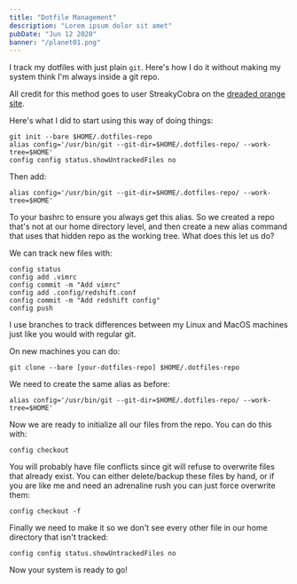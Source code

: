 ```yaml
---
title: "Dotfile Management"
description: "Lorem ipsum dolor sit amet"
pubDate: "Jun 12 2020"
banner: "/planet01.png"
---
```


I track my dotfiles with just plain `git`. Here's how I do it without making my system
think I'm always inside a git repo.

All credit for this method goes to user StreakyCobra on the
[dreaded orange site](https://news.ycombinator.com/item?id=11070797).

Here's what I did to start using this way of doing things:

    git init --bare $HOME/.dotfiles-repo
    alias config='/usr/bin/git --git-dir=$HOME/.dotfiles-repo/ --work-tree=$HOME'
    config config status.showUntrackedFiles no

Then add:

    alias config='/usr/bin/git --git-dir=$HOME/.dotfiles-repo/ --work-tree=$HOME'

To your bashrc to ensure you always get this alias. So we created a repo that's not at our home directory level, and then create a new alias command
that uses that hidden repo as the working tree. What does this let us do?

We can track new files with:

    config status
    config add .vimrc
    config commit -m "Add vimrc"
    config add .config/redshift.conf
    config commit -m "Add redshift config"
    config push

I use branches to track differences between my Linux and MacOS machines just like you would with regular git.

On new machines you can do:

    git clone --bare [your-dotfiles-repo] $HOME/.dotfiles-repo

We need to create the same alias as before:

    alias config='/usr/bin/git --git-dir=$HOME/.dotfiles-repo/ --work-tree=$HOME'

Now we are ready to initialize all our files from the repo. You can do this with:

    config checkout

You will probably have file conflicts since git will refuse to overwrite files that already exist. You can either delete/backup these files by hand, or if you are like me and need an adrenaline rush you can just force overwrite them:

    config checkout -f

Finally we need to make it so we don't see every other file in our home directory
that isn't tracked:

    config config status.showUntrackedFiles no

Now your system is ready to go!
